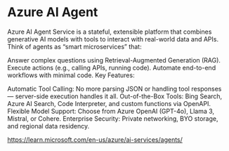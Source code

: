 # Azure AI Agent

Azure AI Agent Service is a stateful, extensible platform that combines generative AI models with tools to interact with real-world data and APIs. Think of agents as “smart microservices” that:

Answer complex questions using Retrieval-Augmented Generation (RAG).
Execute actions (e.g., calling APIs, running code).
Automate end-to-end workflows with minimal code.
Key Features:

Automatic Tool Calling: No more parsing JSON or handling tool responses — server-side execution handles it all.
Out-of-the-Box Tools: Bing Search, Azure AI Search, Code Interpreter, and custom functions via OpenAPI.
Flexible Model Support: Choose from Azure OpenAI (GPT-4o), Llama 3, Mistral, or Cohere.
Enterprise Security: Private networking, BYO storage, and regional data residency.

https://learn.microsoft.com/en-us/azure/ai-services/agents/
